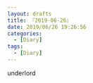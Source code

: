 ```yaml
---
layout: drafts
title: 『2019-06-26』
date: 2019/06/26 19:26:56
categories:
  - [Diary]
tags:
  - [Diary]
---
```


underlord
